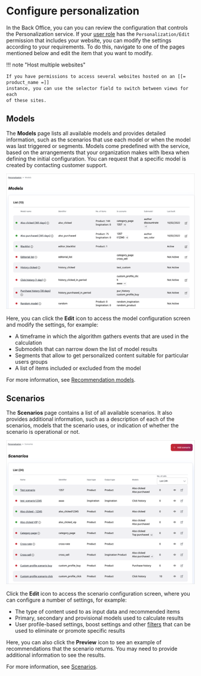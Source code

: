# Configure personalization

In the Back Office, you can you can review the configuration that controls 
the Personalization service.
If your [user role](../site_organization/organizing_the_site.md#permissions) has 
the `Personalization/Edit` permission that includes your website, you can modify 
the settings according to your requirements.
To do this, navigate to one of the pages mentioned below and edit the item that you want to modify.

!!! note "Host multiple websites"

    If you have permissions to access several websites hosted on an [[= product_name =]] 
    instance, you can use the selector field to switch between views for each 
    of these sites.

## Models

The **Models** page lists all available models and provides detailed information, 
such as the scenarios that use each model or when the model was last triggered or segments.
Models come predefined with the service, based on the arrangements that your 
organization makes with Ibexa when defining the initial configuration.
You can request that a specific model is created by contacting customer support.

![Models page in the Back Office](img/dashboard_models.png "Models page")

Here, you can click the **Edit** icon to access the model configuration screen and modify 
the settings, for example:

- A timeframe in which the algorithm gathers events that are used in the calculation
- Submodels that can narrow down the list of model results
- Segments that allow to get personalized content suitable for particular users groups
- A list of items included or excluded from the model 

For more information, see [Recommendation models](recommendation_models.md).

## Scenarios

The **Scenarios** page contains a list of all available scenarios.
It also provides additional information, such as a description of each of the scenarios, models 
that the scenario uses, or indication of whether the scenario is operational or not.

![Scenarios page in the Back Office](img/dashboard_scenarios.png "Scenarios page")

 Click the **Edit** icon to access the scenario configuration screen, where you can configure 
 a number of settings, for example:
 
 - The type of content used to as input data and recommended items
 - Primary, secondary and provisional models used to calculate results
 - User profile-based settings, boost settings and other [filters](filters.md) that can be used to eliminate or promote specific results
 
Here, you can also click the **Preview** icon to see an example of recommendations that 
the scenario returns.
You may need to provide additional information to see the results.

For more information, see [Scenarios](scenarios.md).
